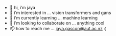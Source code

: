 - 👋 hi, i’m jaya
- 👀 i’m interested in ... vision transformers and gans
- 🌱 i’m currently learning ... machine learning
- 💞️ i’m looking to collaborate on ... anything cool
- 📫 how to reach me ... jaya.gascon@aut.ac.nz :)

<!---
jayagascon/jayagascon is a ✨ special ✨ repository because its `README.md` (this file) appears on your GitHub profile.
You can click the Preview link to take a look at your changes.
--->
